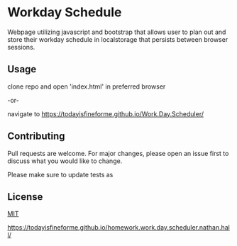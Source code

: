 # Workday Schedule

Webpage utilizing javascript and bootstrap that allows user to plan out and store their workday schedule in localstorage that persists between browser sessions.

## Usage

clone repo and open 'index.html' in preferred browser

-or-

navigate to https://todayisfineforme.github.io/Work.Day.Scheduler/

## Contributing
Pull requests are welcome. For major changes, please open an issue first to discuss what you would like to change.

Please make sure to update tests as

## License
[MIT](https://choosealicense.com/licenses/mit/)

https://todayisfineforme.github.io/homework.work.day.scheduler.nathan.hall/
